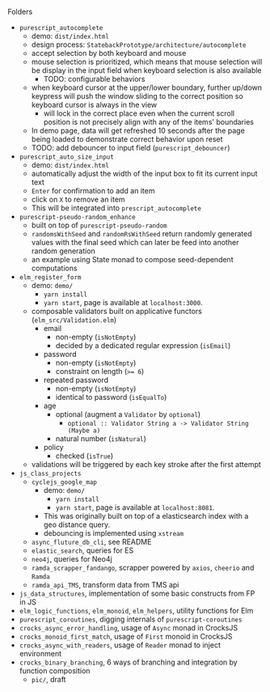 Folders
- `purescript_autocomplete`
  - demo: `dist/index.html`
  - design process: `StatebackPrototype/architecture/autocomplete`
  - accept selection by both keyboard and mouse 
  - mouse selection is prioritized, which means that mouse selection will be display in the input field when keyboard selection is also available
    - TODO: configurable behaviors
  - when keyboard cursor at the upper/lower boundary, further up/down keypress will push the window sliding to the correct position so keyboard cursor is always in the view
    - will lock in the correct place even when the current scroll position is not precisely align with any of the items' boundaries
  - In demo page, data will get refreshed 10 seconds after the page being loaded to demonstrate correct behavior upon reset
  - TODO: add debouncer to input field (`purescript_debouncer`)
- `purescript_auto_size_input`
  - demo: `dist/index.html`
  - automatically adjust the width of the input box to fit its current input text
  - `Enter` for confirmation to add an item
  - click on `X` to remove an item
  - This will be integrated into `prescript_autocomplete`
- `purescript-pseudo-random_enhance`
  - built on top of `purescript-pseudo-random`
  - `randomsWithSeed` and `randomRsWithSeed` return randomly generated values with the final seed which can later be feed into another random generation
  - an example using State monad to compose seed-dependent computations
- `elm_register_form`
  - demo: `demo/`
    - `yarn install`
    - `yarn start`, page is available at `localhost:3000`.
  - composable validators built on applicative functors (`elm_src/Validation.elm`)
    - email
      - non-empty (`isNotEmpty`)
      - decided by a dedicated regular expression (`isEmail`)
    - password
      - non-empty (`isNotEmpty`)
      - constraint on length (`>= 6`)
    - repeated password
      - non-empty (`isNotEmpty`)
      - identical to password (`isEqualTo`)
    - age
      - optional (augment a `Validator` by `optional`)
        -  `optional :: Validator String a -> Validator String (Maybe a)`
      - natural number (`isNatural`)
    - policy
      - checked (`isTrue`)
  - validations will be triggered by each key stroke after the first attempt
- `js_class_projects`
  - `cyclejs_google_map`
    - demo: `demo/`
      - `yarn install`
      - `yarn start`, page is available at `localhost:8081`.
    - This was originally built on top of a elasticsearch index with a geo distance query.
    - debouncing is implemented using `xstream`
  - `async_fluture_db_cli`, see README
  - `elastic_search`, queries for ES
  - `neo4j`, queries for Neo4j
  - `ramda_scrapper_fandango`, scrapper powered by `axios`, `cheerio` and `Ramda`
  - `ramda_api_TMS`, transform data from TMS api
- `js_data_structures`, implementation of some basic constructs from FP in JS
- `elm_logic_functions`, `elm_monoid`, `elm_helpers`, utility functions for Elm
- `purescript_coroutines`, digging internals of `purescript-coroutines`
- `crocks_async_error_handling`, usage of `Async` monad in CrocksJS
- `crocks_monoid_first_match`, usage of `First` monoid in CrocksJS
- `crocks_async_with_readers`, usage of `Reader` monad to inject environment
- `crocks_binary_branching`, 6 ways of branching and integration by function composition
  - `pic/`, draft
    
